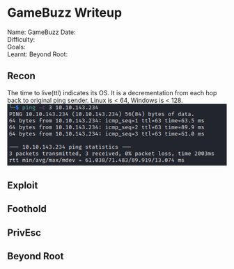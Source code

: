 # GameBuzz Writeup

Name: GameBuzz
Date:  
Difficulty:  
Goals:  
Learnt:
Beyond Root:

## Recon

The time to live(ttl) indicates its OS. It is a decrementation from each hop back to original ping sender. Linux is < 64, Windows is < 128.
![ping](Screenshots/ping.png)
	
## Exploit

## Foothold

## PrivEsc

## Beyond Root

      
